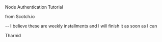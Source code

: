 Node Authentication Tutorial

from Scotch.io

-- I believe these are weekly installments and I will finish it as soon as I can

Tharnid